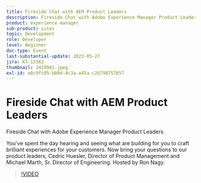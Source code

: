 ```yaml
---
title: Fireside Chat with AEM Product Leaders
description: Fireside Chat with Adobe Experience Manager Product LeadersYou've spent the day hearing and seeing what are building for you to craft brilliant experiences for your customers. Now bring your questions to our product leaders, Cedric Huesler, Director of Product Management and Michael Marth, Sr. Director of Engineering. Hosted by Ron Nagy.
product: experience manager
sub-product: sites
topic: Development
role: Developer
level: Beginner
doc-type: Event
last-substantial-update: 2023-05-27
jira: KT-13363
thumbnail: 3419941.jpeg
exl-id: a8c9fc05-b80d-4c3a-a45a-c2b798757b57
---
```

# Fireside Chat with AEM Product Leaders

Fireside Chat with Adobe Experience Manager Product Leaders

You've spent the day hearing and seeing what are building for you to craft brilliant experiences for your customers. Now bring your questions to our product leaders, Cedric Huesler, Director of Product Management and Michael Marth, Sr. Director of Engineering. Hosted by Ron Nagy.

>[!VIDEO](https://video.tv.adobe.com/v/3419941/?learn=on)
